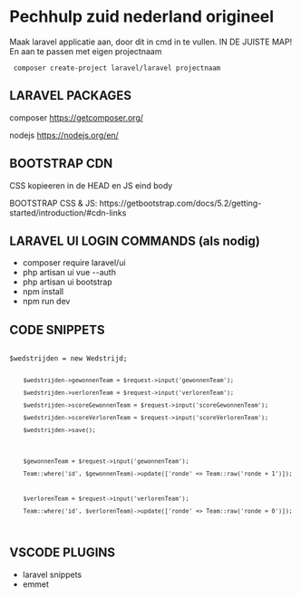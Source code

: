 <h1> Pechhulp zuid nederland origineel </h1>

<p>Maak laravel applicatie aan, door dit in cmd in te vullen. IN DE JUISTE MAP! En aan te passen met eigen projectnaam</p>
<code> composer create-project laravel/laravel projectnaam </code>

<h2> LARAVEL PACKAGES </h2>

composer
https://getcomposer.org/

nodejs
https://nodejs.org/en/

<h2> BOOTSTRAP CDN </h2>


<p>CSS kopieeren in de HEAD en JS eind body</p>
BOOTSTRAP CSS & JS: https://getbootstrap.com/docs/5.2/getting-started/introduction/#cdn-links


<h2> LARAVEL UI LOGIN COMMANDS (als nodig)</h2>

- composer require laravel/ui
- php artisan ui vue --auth
- php artisan ui bootstrap
- npm install
- npm run dev

<h2> CODE SNIPPETS </h2>
<code> 
$wedstrijden = new Wedstrijd;

        $wedstrijden->gewonnenTeam = $request->input('gewonnenTeam');

        $wedstrijden->verlorenTeam = $request->input('verlorenTeam');

        $wedstrijden->scoreGewonnenTeam = $request->input('scoreGewonnenTeam');

        $wedstrijden->scoreVerlorenTeam = $request->input('scoreVerlorenTeam');

        $wedstrijden->save();




        $gewonnenTeam = $request->input('gewonnenTeam');

        Team::where('id', $gewonnenTeam)->update(['ronde' => Team::raw('ronde + 1')]);



        $verlorenTeam = $request->input('verlorenTeam');

        Team::where('id', $verlorenTeam)->update(['ronde' => Team::raw('ronde = 0')]);
</code>

<h2> VSCODE PLUGINS </h2>

- laravel snippets
- emmet

